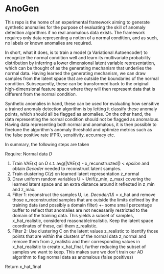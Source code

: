 # AnoGen

This repo is the home of an experimental framework aiming to generate synthetic anomalies for 
the purpose of evaluating the skill of anomaly detection algorithms if no real anomalous data exists.
The framework requires only data representing a notion of a normal condition, 
and as such, no labels or known anomalies are required.


In short, what it does, is to train a model (a Variational Autoencoder) to recognize the normal condition well 
and learn its multivariate probability distribution by inferring a lower dimensional 
latent variable representation, which can be thought of as the generating mechanism that
underlies the normal data. Having learned the generating mechanism, we can draw samples from
the latent space that are outside the boundaries of the normal condition. Subsequently, these
can be transformed back to the original high-dimensional feature space where they will then
represent data that is different from the normal condition. 


Synthetic anomalies in hand, these can be used for evaluating how sensitive a trained 
anomaly detection algorithm is by letting it classify these anomaly points, which should
all be flagged as anomalies. On the other hand, the data representing the normal condition 
should not be flagged as anomalous. Having data representing both normal and anomalous, it
is then possible to finetune the algorithm's anomaly threshold and optimize metrics such as 
the false positive rate (FPR), sensitivity, accurracy etc.


In summary, the following steps are taken


Require: Normal data _D_

1. Train VAE(x) on _D_ s.t. avg(|VAE(x) - x_reconstructed|) < _epsilon_ and obtain _Decoder_ 
needed to reconstruct latent samples.
2. Train clustering C(_z_) on learned latent representation z_normal
3. Draw uniform random variables U ~ Unif(z_min, z_max) covering the learned latent 
space and an extra distance around it reflected in z_min and z_max.
4. Filter 1: reconstruct the samples U, i.e. _Decoder(U)_ = x_hat and remove those x_reconstructed 
samples that are outside the limits defined by the training data (and possibly a domain filter) +-
some small percentage buffer to reflect that anomalies are not necessarily restricted to the domain
of the training data. This yields a subset of samples, x_hat_realistic, considered 
reasonable/realistic. Keep the latent space coordinates of these, call them z_realistic. 
5. Filter 2: Use clustering C on the latent values z_realistic to identify those points that
are within the clusters of the normal data z_normal and remove them from z_realistic and their
corresponding values in x_hat_realistic to create x_hat_final, further 
reducing the subset of samples we want to keep. This makes sure we don't train our AD algorithm 
to flag normal data as anomalous (false positives)


Return x_hat_final






